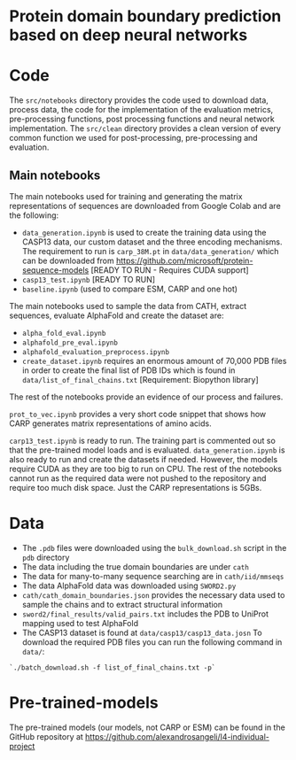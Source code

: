 # Protein domain boundary prediction based on deep neural networks

# Code
The `src/notebooks` directory provides the code used to download data, process data, the code for the implementation of the evaluation metrics, pre-processing functions, post processing functions and neural network implementation.
The `src/clean` directory provides a clean version of every common function we used for post-processing, pre-processing and evaluation.

## Main notebooks 
The main notebooks used for training and generating the matrix representations of sequences are downloaded from Google Colab and are the following:
- `data_generation.ipynb` is used to create the training data using the CASP13 data, our custom dataset and the three encoding mechanisms. The requirement to run is `carp_38M.pt` in `data/data_generation/` which can be downloaded from https://github.com/microsoft/protein-sequence-models [READY TO RUN - Requires CUDA support]
- `casp13_test.ipynb` [READY TO RUN]
- `baseline.ipynb` (used to compare ESM, CARP and one hot)

The main notebooks used to sample the data from CATH, extract sequences, evaluate AlphaFold and create the dataset are:
- `alpha_fold_eval.ipynb`
- `alphafold_pre_eval.ipynb`
- `alphafold_evaluation_preprocess.ipynb`
- `create_dataset.ipynb` requires an enormous amount of 70,000 PDB files in order to create the final list of PDB IDs which is found in `data/list_of_final_chains.txt` [Requirement: Biopython library]

The rest of the notebooks provide an evidence of our process and failures.

`prot_to_vec.ipynb` provides a very short code snippet that shows how CARP generates matrix representations of amino acids.

`carp13_test.ipynb` is ready to run. The training part is commented out so that the pre-trained model loads and is evaluated. `data_generation.ipynb` is also ready to run and create the datasets if needed. However, the models require CUDA as they are too big to run on CPU.
The rest of the notebooks cannot run as the required data were not pushed to the repository and require too much disk space. Just the CARP representations is 5GBs.


# Data
- The `.pdb` files were downloaded using the `bulk_download.sh` script in the `pdb` directory
- The data including the true domain boundaries are under `cath`
- The data for many-to-many sequence searching are in `cath/iid/mmseqs` 
- The data AlphaFold data was downloaded using `SWORD2.py`
- `cath/cath_domain_boundaries.json` provides the necessary data used to sample the chains and to extract structural information
- `sword2/final_results/valid_pairs.txt` includes the PDB to UniProt mapping used to test AlphaFold
- The CASP13 dataset is found at `data/casp13/casp13_data.josn`
To download the required PDB files you can run the following command in `data/`:
```
`./batch_download.sh -f list_of_final_chains.txt -p`
```



# Pre-trained-models
The pre-trained models (our models, not CARP or ESM) can be found in the GitHub repository at https://github.com/alexandrosangeli/l4-individual-project
